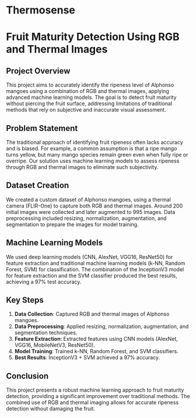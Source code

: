 # Thermosense

# Fruit Maturity Detection Using RGB and Thermal Images

## Project Overview
This project aims to accurately identify the ripeness level of Alphonso mangoes using a combination of RGB and thermal images, applying advanced machine learning models. The goal is to detect fruit maturity without piercing the fruit surface, addressing limitations of traditional methods that rely on subjective and inaccurate visual assessment.

## Problem Statement
The traditional approach of identifying fruit ripeness often lacks accuracy and is biased. For example, a common assumption is that a ripe mango turns yellow, but many mango species remain green even when fully ripe or overripe. Our solution uses machine learning models to assess ripeness through RGB and thermal images to eliminate such subjectivity.

## Dataset Creation
We created a custom dataset of Alphonso mangoes, using a thermal camera (FLIR-One) to capture both RGB and thermal images. Around 200 initial images were collected and later augmented to 995 images. Data preprocessing included resizing, normalization, augmentation, and segmentation to prepare the images for model training.

## Machine Learning Models
We used deep learning models (CNN, AlexNet, VGG16, ResNet50) for feature extraction and traditional machine learning models (k-NN, Random Forest, SVM) for classification. The combination of the InceptionV3 model for feature extraction and the SVM classifier produced the best results, achieving a 97% test accuracy.

## Key Steps
1. **Data Collection**: Captured RGB and thermal images of Alphonso mangoes.
2. **Data Preprocessing**: Applied resizing, normalization, augmentation, and segmentation techniques.
3. **Feature Extraction**: Extracted features using CNN models (AlexNet, VGG16, MobileNetV3, ResNet50).
4. **Model Training**: Trained k-NN, Random Forest, and SVM classifiers.
5. **Best Results**: InceptionV3 + SVM achieved a 97% accuracy.

## Conclusion
This project presents a robust machine learning approach to fruit maturity detection, providing a significant improvement over traditional methods. The combined use of RGB and thermal imaging allows for accurate ripeness detection without damaging the fruit.

